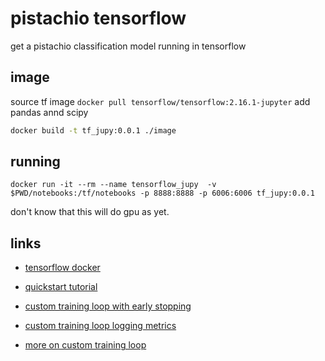 # pistachio tensorflow 

get a pistachio classification model running in tensorflow 

## image

source tf image 
```docker pull tensorflow/tensorflow:2.16.1-jupyter```
add pandas annd scipy

```bash
docker build -t tf_jupy:0.0.1 ./image
```


## running 

```docker run -it --rm --name tensorflow_jupy  -v $PWD/notebooks:/tf/notebooks -p 8888:8888 -p 6006:6006 tf_jupy:0.0.1```

don't know that this will do gpu as yet.

## links 

  - [tensorflow docker](https://www.tensorflow.org/install/docker)
  - [quickstart tutorial](https://www.tensorflow.org/tutorials/quickstart/advanced)

  - [custom training loop with early stopping](https://www.tensorflow.org/guide/migrate/early_stopping)
  - [custom training loop logging metrics](https://www.tensorflow.org/tutorials/customization/custom_training_walkthrough)
  
  - [more on custom training loop](https://www.tensorflow.org/guide/keras/writing_a_training_loop_from_scratch)

